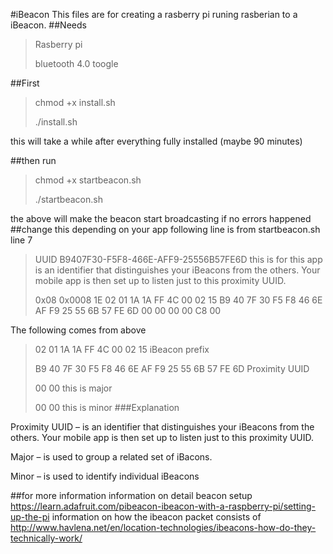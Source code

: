 #iBeacon
This files are for creating a rasberry pi runing rasberian to a iBeacon.
##Needs

> Rasberry pi
>
> bluetooth 4.0 toogle

##First 

> chmod +x install.sh
>
> ./install.sh

this will take a while
after everything fully installed
(maybe 90 minutes)

##then run  

> chmod +x startbeacon.sh
>
> ./startbeacon.sh

the above will make the beacon start broadcasting if no errors happened
##change this depending on your app
following line is from startbeacon.sh line 7
>UUID  B9407F30-F5F8-466E-AFF9-25556B57FE6D  this is for this app
>is an identifier that distinguishes your iBeacons from the others. Your mobile app is then set up to listen just to this proximity UUID.
>
>0x08 0x0008 1E 02 01 1A 1A FF 4C 00 02 15 B9 40 7F 30 F5 F8 46 6E AF F9 25 55 6B 57 FE 6D 00 00 00 00 C8 00 
>

The following comes  from above

> 02 01 1A 1A FF 4C 00 02 15 iBeacon prefix
>
>
>B9 40 7F 30 F5 F8 46 6E AF F9 25 55 6B 57 FE 6D Proximity UUID 
>
>00 00 	this is major
>
>00 00 		 this is minor
###Explanation

Proximity UUID – is an identifier that distinguishes your iBeacons from the others. Your mobile app is then set up to listen just to this proximity UUID.

Major  – is used to group a related set of iBacons.

Minor  – is used to identify individual iBeacons

##for more information
information on detail beacon setup
https://learn.adafruit.com/pibeacon-ibeacon-with-a-raspberry-pi/setting-up-the-pi
information on how the ibeacon packet consists of
http://www.havlena.net/en/location-technologies/ibeacons-how-do-they-technically-work/

